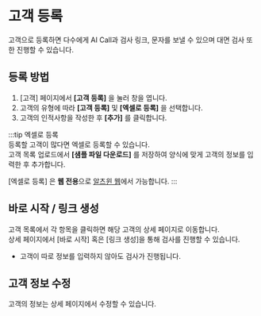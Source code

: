 # 고객 등록

고객으로 등록하면 다수에게 AI Call과 검사 링크, 문자를 보낼 수 있으며 대면 검사 또한 진행할 수 있습니다.

## 등록 방법

1. [고객] 페이지에서 **[고객 등록]** 을 눌러 창을 엽니다. 
2. 고객의 유형에 따라 **[고객 등록]** 및 **[엑셀로 등록]** 을 선택합니다.
3. 고객의 인적사항을 작성한 후 **[추가]** 를 클릭합니다.  

:::tip 엑셀로 등록  
등록할 고객이 많다면 엑셀로 등록할 수 있습니다.  
고객 목록 업로드에서 **[샘플 파일 다운로드]** 를 저장하여 양식에 맞게 고객의 정보를 입력한 후 추가합니다.

[엑셀로 등록] 은 **웹 전용**으로 [알츠윈 웹](https://www.alzwin.com/)에서 가능합니다. 
:::

## 바로 시작 / 링크 생성

고객 목록에서 각 항목을 클릭하면 해당 고객의 상세 페이지로 이동합니다.  
상세 페이지에서 [바로 시작] 혹은 [링크 생성]을 통해 검사를 진행할 수 있습니다.

- 고객이 따로 정보를 입력하지 않아도 검사가 진행됩니다.

## 고객 정보 수정

고객의 정보는 상세 페이지에서 수정할 수 있습니다.
